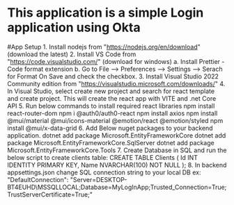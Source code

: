 # This application is a simple Login application using Okta

#App Setup
		1. Install nodejs from "https://nodejs.org/en/download" (download the latest)
		2. Install VS Code from "https://code.visualstudio.com/" (download for windows)
			a. Install Prettier - Code format extension
			b. Go to File --> Preferences --> Settings --> Serach for Format On Save and check the checkbox.
		3. Install Visual Studio 2022 Community edition from "https://visualstudio.microsoft.com/downloads/"
  		4. In Visual Studio, select create new project and search for react template and create project. This will create the react app with VITE and .net Core API
    		5. Run below commands to install required react libraries
      			npm install react-router-dom
			npm i @auth0/auth0-react
			npm install axios 
			npm install @mui/material @mui/icons-material @emotion/react @emotion/styled
			npm install @mui/x-data-grid
   		6. Add Below nuget packages to your backend application.
     			dotnet add package Microsoft.EntityFrameworkCore
			dotnet add package Microsoft.EntityFrameworkCore.SqlServer
			dotnet add package Microsoft.EntityFrameworkCore.Tools
   		7. Create Database in SQL and run the below script to create clients table: 
     			CREATE TABLE Clients (
    						Id INT IDENTITY PRIMARY KEY,
    						Name NVARCHAR(100) NOT NULL
						);
   		8. In backend appsettings.json change SQL connection string to your local DB
     			ex: "DefaultConnection": "Server=DESKTOP-BT4EUHD\\MSSQLLOCAL;Database=MyLogInApp;Trusted_Connection=True;TrustServerCertificate=True;"

  

